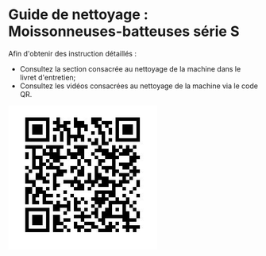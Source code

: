 # Guide de nettoyage : Moissonneuses-batteuses série S

Afin d'obtenir des instruction détaillés :
- Consultez la section consacrée au nettoyage de la machine dans le livret d'entretien; 
- Consultez les vidéos consacrées au nettoyage de la machine via le code QR.

![code QR menant à la chaîne youtube de John Deere contenant les guides de nettoyage](../Images/qr_code.jpg)
